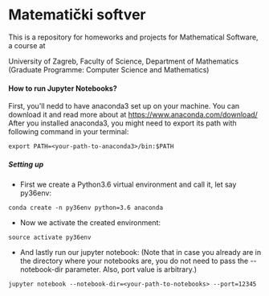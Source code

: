 # Matematički softver

This is a repository for homeworks and projects for Mathematical Software, a course at

University of Zagreb, Faculty of Science, Department of Mathematics (Graduate Programme: Computer Science and Mathematics)

#### How to run Jupyter Notebooks?
First, you'll nedd to have anaconda3 set up on your machine. You can download it and read more about at https://www.anaconda.com/download/
After you installed anaconda3, you might need to export its path with following command in your terminal:
```
export PATH=<your-path-to-anaconda3>/bin:$PATH
```

##### Setting up
- First we create a Python3.6 virtual environment and call it, let say py36env:
```
conda create -n py36env python=3.6 anaconda
```
- Now we activate the created environment:
```
source activate py36env
```
- And lastly run our jupyter notebook:
(Note that in case you already are in the directory where your notebooks are, you do not need to pass the --notebook-dir parameter. Also, port value is arbitrary.)
```
jupyter notebook --notebook-dir=<your-path-to-notebooks> --port=12345
```
